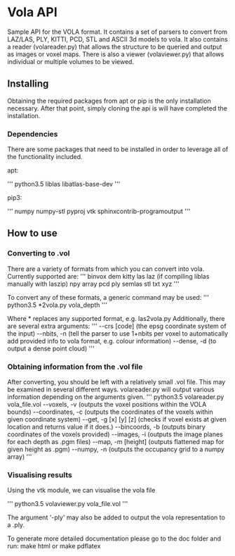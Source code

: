 # Vola API
Sample API for the VOLA format. It contains a set of parsers to convert from
LAZ/LAS, PLY, KITTI, PCD, STL and ASCII 3d models to vola. It also contains a
reader (volareader.py) that allows the structure to be queried and output as
images or voxel maps. There is also a viewer (volaviewer.py) that allows
individual or multiple volumes to be viewed.

## Installing

Obtaining the required packages from apt or pip is the only installation necessary.
After that point, simply cloning the api is will have completed the installation.

### Dependencies

There are some packages that need to be installed in order to leverage all of the functionality included.

apt:

'''
python3.5
liblas
libatlas-base-dev
'''

pip3:

'''
numpy
numpy-stl
pyproj
vtk
sphinxcontrib-programoutput
'''

## How to use

### Converting to .vol

There are a variety of formats from which you can convert into vola. Currently supported are:
'''
binvox
dem
kitty
las
laz (if compiling liblas manually with laszip)
npy array
pcd
ply
semlas
stl
txt
xyz
'''

To convert any of these formats, a generic command may be used:
'''
python3.5 *2vola.py vola_depth
'''

Where * replaces any supported format, e.g. las2vola.py
Additionally, there are several extra arguments:
'''
--crs [code] (the epsg coordinate system of the input)
--nbits, -n (tell the parser to use 1+nbits per voxel to automatically add provided info to vola format, e.g. colour information)
--dense, -d (to output a dense point cloud)
'''

### Obtaining information from the .vol file

After converting, you should be left with a relatively small .vol file.
This may be examined in several different ways. volareader.py will output various information depending on the arguments given.
'''
python3.5 volareader.py vola_file.vol
	--voxels, -v (outputs the voxel positions within the VOLA bounds)
	--coordinates, -c (outputs the coordinates of the voxels within given coordinate system)
	--get, -g [x] [y] [z] (checks if voxel exists at given location and returns value if it does.)
	--bincoords, -b (outputs binary coordinates of the voxels provided)
	--images, -i (outputs the image planes for each depth as .pgm files)
	--map, -m [height] (outputs flattened map for given height as .pgm)
	--numpy, -n (outputs the occupancy grid to a numpy array)
'''

### Visualising results

Using the vtk module, we can visualise the vola file

'''
python3.5 volaviewer.py vola_file.vol
'''

The argument '-ply' may also be added to output the vola representation to a .ply.

To generate more detailed documentation please go to the doc folder and run:
make html
or
make pdflatex
